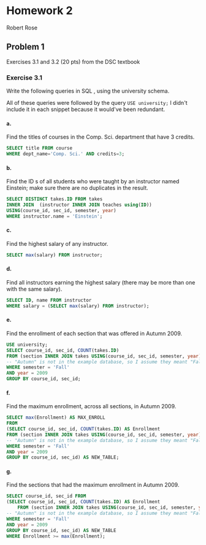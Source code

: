 # Homework 2

Robert Rose

## Problem 1

Exercises 3.1 and 3.2 (20 pts) from the DSC textbook

### Exercise 3.1

Write the following queries in SQL , using the university schema.

All of these queries were followed by the query `USE university;` I didn't include
it in each snippet because it would've been redundant.

#### a. 

Find the titles of courses in the Comp. Sci. department that have 3 credits.

```sql
SELECT title FROM course 
WHERE dept_name='Comp. Sci.' AND credits=3;
```

#### b. 

Find the ID s of all students who were taught by an instructor named Einstein; 
make sure there are no duplicates in the result.

```sql
SELECT DISTINCT takes.ID FROM takes 
INNER JOIN  (instructor INNER JOIN teaches using(ID))
USING(course_id, sec_id, semester, year)
WHERE instructor.name = 'Einstein';
```

#### c.

Find the highest salary of any instructor.

```sql
SELECT max(salary) FROM instructor;
```

#### d.

Find all instructors earning the highest salary (there may be more than one with 
the same salary).

```sql
SELECT ID, name FROM instructor
WHERE salary = (SELECT max(salary) FROM instructor);
```

#### e. 

Find the enrollment of each section that was offered in Autumn 2009.

```sql
USE university;
SELECT course_id, sec_id, COUNT(takes.ID)
FROM (section INNER JOIN takes USING(course_id, sec_id, semester, year))
-- "Autumn" is not in the example database, so I assume they meant "Fall"
WHERE semester = 'Fall' 
AND year = 2009
GROUP BY course_id, sec_id;
```

#### f.

Find the maximum enrollment, across all sections, in Autumn 2009.

```sql
SELECT max(Enrollment) AS MAX_ENROLL
FROM
(SELECT course_id, sec_id, COUNT(takes.ID) AS Enrollment
FROM (section INNER JOIN takes USING(course_id, sec_id, semester, year))
-- "Autumn" is not in the example database, so I assume they meant "Fall"
WHERE semester = 'Fall'
AND year = 2009
GROUP BY course_id, sec_id) AS NEW_TABLE;
```

#### g.

Find the sections that had the maximum enrollment in Autumn 2009.

```sql
SELECT course_id, sec_id FROM
(SELECT course_id, sec_id, COUNT(takes.ID) AS Enrollment
	FROM (section INNER JOIN takes USING(course_id, sec_id, semester, year))
-- "Autumn" is not in the example database, so I assume they meant "Fall"
WHERE semester = 'Fall'
AND year = 2009
GROUP BY course_id, sec_id) AS NEW_TABLE
WHERE Enrollment >= max(Enrollment);
```

